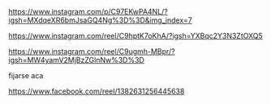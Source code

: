 https://www.instagram.com/p/C97EKwPA4NL/?igsh=MXdqeXR6bmJsaGQ4Ng%3D%3D&img_index=7

https://www.instagram.com/reel/C9hptK7oKhA/?igsh=YXBqc2Y3N3ZtOXQ5


https://www.instagram.com/reel/C9ugmh-MBpr/?igsh=MW4yamV2MjBzZGlnNw%3D%3D

fijarse aca 

https://www.facebook.com/reel/1382631256445638

